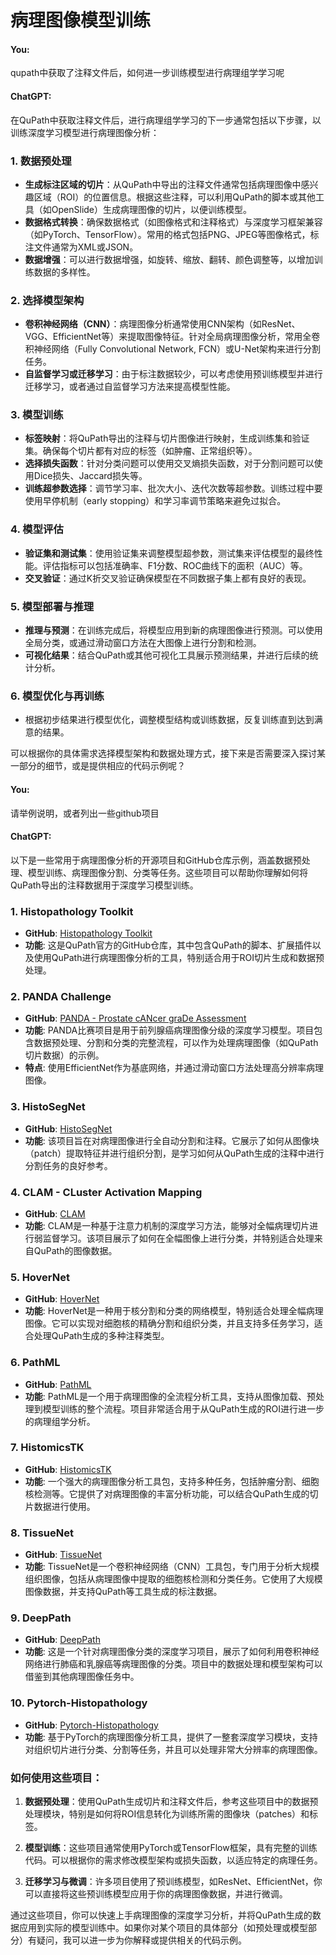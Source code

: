 # 病理图像模型训练

#### You:
qupath中获取了注释文件后，如何进一步训练模型进行病理组学学习呢

#### ChatGPT:
在QuPath中获取注释文件后，进行病理组学学习的下一步通常包括以下步骤，以训练深度学习模型进行病理图像分析：

### 1. **数据预处理**

- **生成标注区域的切片**：从QuPath中导出的注释文件通常包括病理图像中感兴趣区域（ROI）的位置信息。根据这些注释，可以利用QuPath的脚本或其他工具（如OpenSlide）生成病理图像的切片，以便训练模型。
- **数据格式转换**：确保数据格式（如图像格式和注释格式）与深度学习框架兼容（如PyTorch、TensorFlow）。常用的格式包括PNG、JPEG等图像格式，标注文件通常为XML或JSON。
- **数据增强**：可以进行数据增强，如旋转、缩放、翻转、颜色调整等，以增加训练数据的多样性。

### 2. **选择模型架构**

- **卷积神经网络（CNN）**：病理图像分析通常使用CNN架构（如ResNet、VGG、EfficientNet等）来提取图像特征。针对全局病理图像分析，常用全卷积神经网络（Fully Convolutional Network, FCN）或U-Net架构来进行分割任务。
- **自监督学习或迁移学习**：由于标注数据较少，可以考虑使用预训练模型并进行迁移学习，或者通过自监督学习方法来提高模型性能。

### 3. **模型训练**

- **标签映射**：将QuPath导出的注释与切片图像进行映射，生成训练集和验证集。确保每个切片都有对应的标签（如肿瘤、正常组织等）。
- **选择损失函数**：针对分类问题可以使用交叉熵损失函数，对于分割问题可以使用Dice损失、Jaccard损失等。
- **训练超参数选择**：调节学习率、批次大小、迭代次数等超参数。训练过程中要使用早停机制（early stopping）和学习率调节策略来避免过拟合。

### 4. **模型评估**

- **验证集和测试集**：使用验证集来调整模型超参数，测试集来评估模型的最终性能。评估指标可以包括准确率、F1分数、ROC曲线下的面积（AUC）等。
- **交叉验证**：通过K折交叉验证确保模型在不同数据子集上都有良好的表现。

### 5. **模型部署与推理**

- **推理与预测**：在训练完成后，将模型应用到新的病理图像进行预测。可以使用全局分类，或通过滑动窗口方法在大图像上进行分割和检测。
- **可视化结果**：结合QuPath或其他可视化工具展示预测结果，并进行后续的统计分析。

### 6. **模型优化与再训练**

- 根据初步结果进行模型优化，调整模型结构或训练数据，反复训练直到达到满意的结果。

可以根据你的具体需求选择模型架构和数据处理方式，接下来是否需要深入探讨某一部分的细节，或是提供相应的代码示例呢？


#### You:
请举例说明，或者列出一些github项目

#### ChatGPT:
以下是一些常用于病理图像分析的开源项目和GitHub仓库示例，涵盖数据预处理、模型训练、病理图像分割、分类等任务。这些项目可以帮助你理解如何将QuPath导出的注释数据用于深度学习模型训练。

### 1. **Histopathology Toolkit**

- **GitHub**: [Histopathology Toolkit](https://github.com/petebankhead/qupath)
- **功能**: 这是QuPath官方的GitHub仓库，其中包含QuPath的脚本、扩展插件以及使用QuPath进行病理图像分析的工具，特别适合用于ROI切片生成和数据预处理。

### 2. **PANDA Challenge**

- **GitHub**: [PANDA - Prostate cANcer graDe Assessment](https://github.com/CBICA/Deep-Gleason)
- **功能**: PANDA比赛项目是用于前列腺癌病理图像分级的深度学习模型。项目包含数据预处理、分割和分类的完整流程，可以作为处理病理图像（如QuPath切片数据）的示例。
- **特点**: 使用EfficientNet作为基底网络，并通过滑动窗口方法处理高分辨率病理图像。

### 3. **HistoSegNet**

- **GitHub**: [HistoSegNet](https://github.com/mahmoodlab/HistoSegNet)
- **功能**: 该项目旨在对病理图像进行全自动分割和注释。它展示了如何从图像块（patch）提取特征并进行组织分割，是学习如何从QuPath生成的注释中进行分割任务的良好参考。

### 4. **CLAM - CLuster Activation Mapping**

- **GitHub**: [CLAM](https://github.com/mahmoodlab/CLAM)
- **功能**: CLAM是一种基于注意力机制的深度学习方法，能够对全幅病理切片进行弱监督学习。该项目展示了如何在全幅图像上进行分类，并特别适合处理来自QuPath的图像数据。

### 5. **HoverNet**

- **GitHub**: [HoverNet](https://github.com/vqdang/hover_net)
- **功能**: HoverNet是一种用于核分割和分类的网络模型，特别适合处理全幅病理图像。它可以实现对细胞核的精确分割和组织分类，并且支持多任务学习，适合处理QuPath生成的多种注释类型。

### 6. **PathML**

- **GitHub**: [PathML](https://github.com/Dana-Farber-AIOS/pathml)
- **功能**: PathML是一个用于病理图像的全流程分析工具，支持从图像加载、预处理到模型训练的整个流程。项目非常适合用于从QuPath生成的ROI进行进一步的病理组学分析。

### 7. **HistomicsTK**

- **GitHub**: [HistomicsTK](https://github.com/DigitalSlideArchive/HistomicsTK)
- **功能**: 一个强大的病理图像分析工具包，支持多种任务，包括肿瘤分割、细胞核检测等。它提供了对病理图像的丰富分析功能，可以结合QuPath生成的切片数据进行使用。

### 8. **TissueNet**

- **GitHub**: [TissueNet](https://github.com/PrincetonUniversity/TissueNet)
- **功能**: TissueNet是一个卷积神经网络（CNN）工具包，专门用于分析大规模组织图像，包括从病理图像中提取的细胞核检测和分类任务。它使用了大规模图像数据，并支持QuPath等工具生成的标注数据。

### 9. **DeepPath**

- **GitHub**: [DeepPath](https://github.com/ncoudray/DeepPATH)
- **功能**: 这是一个针对病理图像分类的深度学习项目，展示了如何利用卷积神经网络进行肺癌和乳腺癌等病理图像的分类。项目中的数据处理和模型架构可以借鉴到其他病理图像任务中。

### 10. **Pytorch-Histopathology**

- **GitHub**: [Pytorch-Histopathology](https://github.com/histocartography/pytorch-histopathology)
- **功能**: 基于PyTorch的病理图像分析工具，提供了一整套深度学习模块，支持对组织切片进行分类、分割等任务，并且可以处理非常大分辨率的病理图像。

### 如何使用这些项目：

1. **数据预处理**：使用QuPath生成切片和注释文件后，参考这些项目中的数据预处理模块，特别是如何将ROI信息转化为训练所需的图像块（patches）和标签。

2. **模型训练**：这些项目通常使用PyTorch或TensorFlow框架，具有完整的训练代码。可以根据你的需求修改模型架构或损失函数，以适应特定的病理任务。

3. **迁移学习与微调**：许多项目使用了预训练模型，如ResNet、EfficientNet，你可以直接将这些预训练模型应用于你的病理图像数据，并进行微调。

通过这些项目，你可以快速上手病理图像的深度学习分析，并将QuPath生成的数据应用到实际的模型训练中。如果你对某个项目的具体部分（如预处理或模型部分）有疑问，我可以进一步为你解释或提供相关的代码示例。

